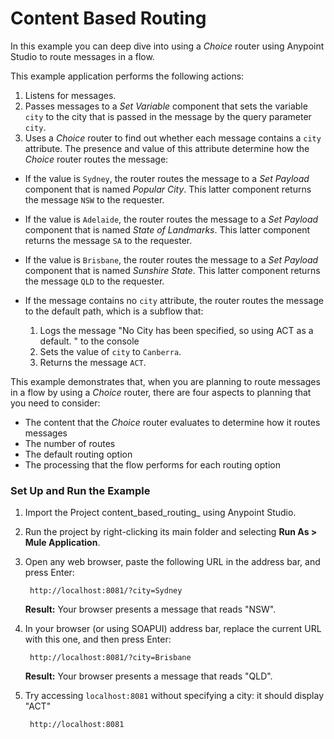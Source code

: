 # Content Based Routing

In this example you can deep dive into using a *Choice* router using Anypoint Studio to route messages in a flow.

This example application performs the following actions:

1. Listens for messages.
2. Passes messages to a *Set Variable* component that sets the variable `city` to the city that is passed in the message by the query parameter `city`.
3. Uses a  *Choice* router to find out whether each message contains a `city` attribute. The presence and value of this attribute determine how the *Choice* router routes the message:

  - If the value is `Sydney`, the router routes the message to a *Set Payload* component that is named *Popular City*. This latter component returns the message `NSW` to the requester.
  - If the value is `Adelaide`, the router routes the message to a *Set Payload* component that is named *State of Landmarks*. This latter component returns the message `SA` to the requester.
  - If the value is `Brisbane`, the router routes the message to a *Set Payload* component that is named *Sunshire State*. This latter component returns the message `QLD` to the requester.
  - If the message contains no `city` attribute, the router routes the message to the default path, which is a subflow that:

    1. Logs the message "No City has been specified, so using ACT as a default. " to the console
    1. Sets the value of `city` to `Canberra`.
    1. Returns the message `ACT`.

This example demonstrates that, when you are planning to route messages in a flow by using a *Choice* router, there are four aspects to planning that you need to consider:

* The content that the *Choice* router evaluates to determine how it routes messages
* The number of routes
* The default routing option
* The processing that the flow performs for each routing option

### Set Up and Run the Example

1. Import the Project content_based_routing_ using Anypoint Studio. 
2. Run the project by right-clicking its main folder and selecting **Run As > Mule Application**.
3. Open any web browser, paste the following URL in the address bar, and press Enter:

        http://localhost:8081/?city=Sydney

      **Result:** Your browser presents a message that reads "NSW".
   

4. In your browser (or using SOAPUI) address bar, replace the current URL with this one, and then press Enter:

        http://localhost:8081/?city=Brisbane

      **Result:** Your browser presents a message that reads "QLD". 
      
5. Try accessing `localhost:8081` without specifying a city: it should display "ACT"

        http://localhost:8081

 